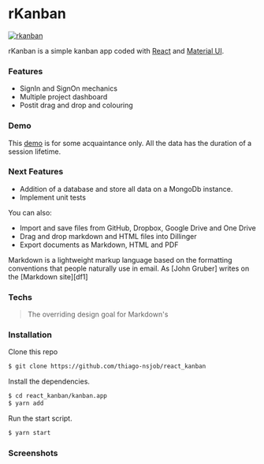# rKanban

[![rkanban](https://rkanban-app.herokuapp.com/static/logo.svg)](https://rkanban-app.herokuapp.com)

rKanban is a simple kanban app coded with [React](https://reactjs.org/) and [Material UI](https://material-ui.com/). 

### Features
  - SignIn and SignOn mechanics
  - Multiple project dashboard
  - Postit drag and drop and colouring

### Demo
This [demo](https://rkanban-app.herokuapp.com) is for some acquaintance only. All the data has the duration of a session lifetime.  

### Next Features
  - Addition of a database and store all data on a MongoDb instance.
  - Implement unit tests 


You can also:
  - Import and save files from GitHub, Dropbox, Google Drive and One Drive
  - Drag and drop markdown and HTML files into Dillinger
  - Export documents as Markdown, HTML and PDF

Markdown is a lightweight markup language based on the formatting conventions that people naturally use in email.  As [John Gruber] writes on the [Markdown site][df1]
### Techs
> The overriding design goal for Markdown's
>

### Installation
Clone this repo

```sh
$ git clone https://github.com/thiago-nsjob/react_kanban
```

Install the dependencies.

```sh
$ cd react_kanban/kanban.app
$ yarn add
```
Run the start script.
```sh
$ yarn start
```

### Screenshots

   [PlDb]: <https://github.com/joemccann/dillinger/tree/master/plugins/dropbox/README.md>
   [PlGh]: <https://github.com/joemccann/dillinger/tree/master/plugins/github/README.md>
   [PlGd]: <https://github.com/joemccann/dillinger/tree/master/plugins/googledrive/README.md>
   [PlOd]: <https://github.com/joemccann/dillinger/tree/master/plugins/onedrive/README.md>
   [PlMe]: <https://github.com/joemccann/dillinger/tree/master/plugins/medium/README.md>
   [PlGa]: <https://github.com/RahulHP/dillinger/blob/master/plugins/googleanalytics/README.md>
